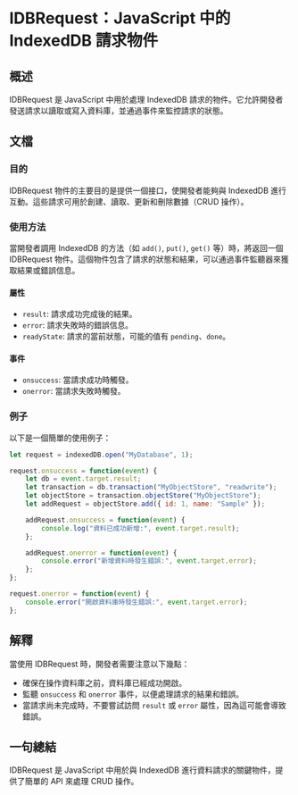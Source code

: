<!--
Meta Description: # IDBRequest：JavaScript 中的 IndexedDB 請求物件 ## 概述 IDBRequest 是 JavaScript 中用於處理 IndexedDB 請求的物件。它允許開發者發送請求以讀取或寫入資料庫，並通過事件來監控請求的狀態。 ## 文檔 ### 目的 IDBReque...
Meta Keywords: event, idbrequest, indexeddb, error, let
-->

# IDBRequest：JavaScript 中的 IndexedDB 請求物件

## 概述
IDBRequest 是 JavaScript 中用於處理 IndexedDB 請求的物件。它允許開發者發送請求以讀取或寫入資料庫，並通過事件來監控請求的狀態。

## 文檔
### 目的
IDBRequest 物件的主要目的是提供一個接口，使開發者能夠與 IndexedDB 進行互動。這些請求可用於創建、讀取、更新和刪除數據（CRUD 操作）。

### 使用方法
當開發者調用 IndexedDB 的方法（如 `add()`, `put()`, `get()` 等）時，將返回一個 IDBRequest 物件。這個物件包含了請求的狀態和結果，可以通過事件監聽器來獲取結果或錯誤信息。

#### 屬性
- `result`: 請求成功完成後的結果。
- `error`: 請求失敗時的錯誤信息。
- `readyState`: 請求的當前狀態，可能的值有 `pending`、`done`。

#### 事件
- `onsuccess`: 當請求成功時觸發。
- `onerror`: 當請求失敗時觸發。

### 例子
以下是一個簡單的使用例子：

```javascript
let request = indexedDB.open("MyDatabase", 1);

request.onsuccess = function(event) {
    let db = event.target.result;
    let transaction = db.transaction("MyObjectStore", "readwrite");
    let objectStore = transaction.objectStore("MyObjectStore");
    let addRequest = objectStore.add({ id: 1, name: "Sample" });

    addRequest.onsuccess = function(event) {
        console.log("資料已成功新增:", event.target.result);
    };

    addRequest.onerror = function(event) {
        console.error("新增資料時發生錯誤:", event.target.error);
    };
};

request.onerror = function(event) {
    console.error("開啟資料庫時發生錯誤:", event.target.error);
};
```

## 解釋
當使用 IDBRequest 時，開發者需要注意以下幾點：
- 確保在操作資料庫之前，資料庫已經成功開啟。
- 監聽 `onsuccess` 和 `onerror` 事件，以便處理請求的結果和錯誤。
- 當請求尚未完成時，不要嘗試訪問 `result` 或 `error` 屬性，因為這可能會導致錯誤。

## 一句總結
IDBRequest 是 JavaScript 中用於與 IndexedDB 進行資料請求的關鍵物件，提供了簡單的 API 來處理 CRUD 操作。